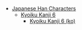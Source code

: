 - [Japanese Han Characters](<../../../../_ja/ja_han/README.md>)
	- [Kyoiku Kanji 6](<../../../../_ja/ja_han/1_kyoiku/kyoiku-6/README.md>)
		- [Kyoiku Kanji 6 (ko)](<../../../../_ja/ja_han/1_kyoiku/kyoiku-6/ko.md>)